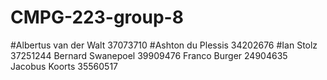 # CMPG-223-group-8

#Albertus van der Walt        37073710
#Ashton du Plessis            34202676
#Ian Stolz                    37251244
Bernard Swanepoel             39909476
Franco Burger                 24904635
Jacobus Koorts                35560517
